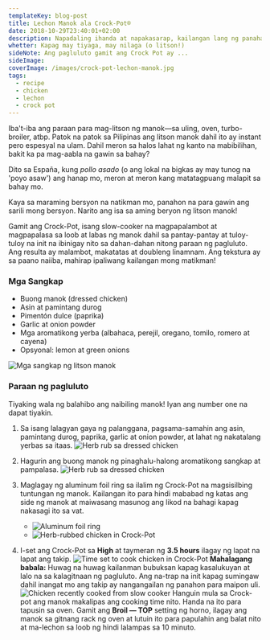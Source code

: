```yaml
---
templateKey: blog-post
title: Lechon Manok ala Crock-Pot®
date: 2018-10-29T23:40:01+02:00
description: Napadaling ihanda at napakasarap, kailangan lang ng panahaon
whetter: Kapag may tiyaga, may nilaga (o litson!)
sideNote: Ang pagluluto gamit ang Crock Pot ay ...
sideImage:
coverImage: /images/crock-pot-lechon-manok.jpg
tags:
  - recipe
  - chicken
  - lechon
  - crock pot
---
```


Iba't-iba ang paraan para mag-litson ng manok—sa uling, oven, turbo-broiler, atbp. Patok na patok sa Pilipinas ang litson manok dahil ito ay instant pero espesyal na ulam. Dahil meron sa halos lahat ng kanto na mabibilihan, bakit ka pa mag-aabla na gawin sa bahay? 

Dito sa España, kung *pollo asado* (o ang lokal na bigkas ay may tunog na 'poyo asaw') ang hanap mo, meron at meron kang matatagpuang malapit sa bahay mo.

Kaya sa maraming bersyon na natikman mo, panahon na para gawin ang sarili mong bersyon. Narito ang isa sa aming beryon ng litson manok! 

Gamit ang Crock-Pot, isang slow-cooker na magpapalambot at magpapalasa sa loob at labas ng manok dahil sa pantay-pantay at tuloy-tuloy na init na ibinigay nito sa dahan-dahan nitong paraan ng pagluluto. Ang resulta ay malambot, makatatas at doubleng linamnam. Ang tekstura ay sa paano naiiba, mahirap ipaliwang kailangan mong matikman!

### Mga Sangkap
* Buong manok (dressed chicken)
* Asin at pamintang durog
* Pimentón dulce (paprika)
* Garlic at onion powder
* Mga aromatikong yerba (albahaca, perejil, oregano, tomilo, romero at cayena)
* Opsyonal: lemon at green onions 

![Mga sangkap ng litson manok](/images/sangkap-litson-manok.jpg)

### Paraan ng pagluluto
Tiyaking wala ng balahibo ang naibiling manok! Iyan ang number one na dapat tiyakin.

1. Sa isang lalagyan gaya ng palanggana, pagsama-samahin ang asin, pamintang durog, paprika, garlic at onion powder, at lahat ng nakatalang yerbas sa itaas.
![Herb rub sa dressed chicken](/images/herb-rub-basic.jpg)

2. Hagurin ang buong manok ng pinaghalu-halong aromatikong sangkap at pampalasa.
![Herb rub sa dressed chicken](/images/manok-herb-rub.jpg)

3. Maglagay ng aluminum foil ring sa ilalim ng Crock-Pot na magsisilbing tuntungan ng manok. Kailangan ito para hindi mababad ng katas ang side ng manok at maiwasang masunog ang likod na bahagi kapag nakasagi ito sa vat.
    * ![Aluminum foil ring](/images/aluminum-ring-crock-pot.jpg)
    * ![Herb-rubbed chicken in Crock-Pot](/images/herbed-rub-whole-chicken-crock-pot.jpg)

4. I-set ang Crock-Pot sa **High** at taymeran ng **3.5 hours** ilagay ng lapat na lapat ang takip. 
![Time set to cook chicken in Crock-Pot](/images/crock-pot-chicken-set-timer.jpg)
**Mahalagang babala:** Huwag na huwag kailanman bubuksan kapag kasalukuyan at lalo na sa kalagitnaan ng pagluluto. Ang na-trap na init kapag sumingaw dahil inangat mo ang takip ay nangangailan ng panahon para maipon uli.
![Chicken recently cooked from slow cooker](/images/chicken-crock-pot-cook-3hrs.jpg)
Hanguin mula sa Crock-pot ang manok makalipas ang cooking time nito. Handa na ito para tapusin sa oven. Gamit ang **Broil — TOP** setting ng horno, ilagay ang manok sa gitnang rack ng oven at lutuin ito para papulahin ang balat nito at ma-lechon sa loob ng hindi lalampas sa 10 minuto.




